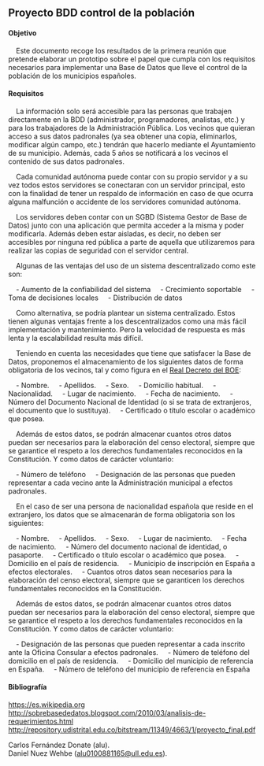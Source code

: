 ## Proyecto BDD control de la población

#### Objetivo

&nbsp;&nbsp;&nbsp;&nbsp;Este documento recoge los resultados de la primera reunión que pretende elaborar un prototipo sobre el papel que cumpla con los requisitos necesarios para implementar una Base de Datos que lleve el control de la población de los municipios españoles.

#### Requisitos

&nbsp;&nbsp;&nbsp;&nbsp;La información solo será accesible para las personas que trabajen directamente en la BDD (administrador, programadores, analistas, etc.) y para los trabajadores de la Administración Pública. Los vecinos que quieran acceso a sus datos padronales (ya sea obtener una copia, eliminarlos, modificar algún campo, etc.) tendrán que hacerlo mediante el Ayuntamiento de su municipio. Además, cada 5 años se notificará a los vecinos el contenido de sus datos padronales.

&nbsp;&nbsp;&nbsp;&nbsp;Cada comunidad autónoma puede contar con su propio servidor y a su vez todos estos servidores se conectaran con un servidor principal, esto con la finalidad de tener un respaldo de información en caso de que ocurra alguna malfunción o accidente de los servidores comunidad autónoma.

&nbsp;&nbsp;&nbsp;&nbsp;Los servidores deben contar con un SGBD (Sistema Gestor de Base de Datos) junto con una aplicación que permita acceder a la misma y poder modificarla. Además deben estar aisladas, es decir, no deben ser accesibles por ninguna red pública a parte de aquella que utilizaremos para realizar las copias de seguridad con el servidor central.

&nbsp;&nbsp;&nbsp;&nbsp;Algunas de las ventajas del uso de un sistema descentralizado como este son:

&nbsp;&nbsp;&nbsp;&nbsp;- Aumento de la confiabilidad del sistema
&nbsp;&nbsp;&nbsp;&nbsp;- Crecimiento soportable
&nbsp;&nbsp;&nbsp;&nbsp;- Toma de decisiones locales
&nbsp;&nbsp;&nbsp;&nbsp;- Distribución de datos

&nbsp;&nbsp;&nbsp;&nbsp;Como alternativa, se podría plantear un sistema centralizado. Estos tienen algunas ventajas frente a los descentralizados como una más fácil implementación y mantenimiento. Pero la velocidad de respuesta es más lenta y la escalabilidad resulta más difícil.

  
&nbsp;&nbsp;&nbsp;&nbsp;Teniendo en cuenta las necesidades que tiene que satisfacer la Base de Datos, proponemos el almacenamiento de los siguientes datos de forma obligatoria de los vecinos, tal y como figura en el [Real Decreto del BOE](https://www.boe.es/buscar/pdf/1986/BOE-A-1986-21944-consolidado.pdf):

&nbsp;&nbsp;&nbsp;&nbsp;- Nombre.
&nbsp;&nbsp;&nbsp;&nbsp;- Apellidos.
&nbsp;&nbsp;&nbsp;&nbsp;- Sexo.
&nbsp;&nbsp;&nbsp;&nbsp;- Domicilio habitual.
&nbsp;&nbsp;&nbsp;&nbsp;- Nacionalidad.
&nbsp;&nbsp;&nbsp;&nbsp;- Lugar de nacimiento.
&nbsp;&nbsp;&nbsp;&nbsp;- Fecha de nacimiento.
&nbsp;&nbsp;&nbsp;&nbsp;- Número del Documento Nacional de Identidad (o si se trata de extranjeros, el documento que lo sustituya).
&nbsp;&nbsp;&nbsp;&nbsp;- Certificado o título escolar o académico que posea.

&nbsp;&nbsp;&nbsp;&nbsp;Además de estos datos, se podrán almacenar cuantos otros datos puedan ser necesarios para la elaboración del censo electoral, siempre  que  se  garantice  el  respeto  a  los  derechos  fundamentales  reconocidos  en  la Constitución. Y como datos de carácter voluntario:

&nbsp;&nbsp;&nbsp;&nbsp;- Número de teléfono
&nbsp;&nbsp;&nbsp;&nbsp;- Designación  de  las  personas  que  pueden  representar  a  cada  vecino  ante  la Administración municipal a efectos padronales.

&nbsp;&nbsp;&nbsp;&nbsp;En el caso de ser una persona de nacionalidad española que reside en el extranjero, los datos que se almacenarán de forma obligatoria son los siguientes:

&nbsp;&nbsp;&nbsp;&nbsp;- Nombre.
&nbsp;&nbsp;&nbsp;&nbsp;- Apellidos.
&nbsp;&nbsp;&nbsp;&nbsp;- Sexo.
&nbsp;&nbsp;&nbsp;&nbsp;- Lugar de nacimiento.
&nbsp;&nbsp;&nbsp;&nbsp;- Fecha de nacimiento.
&nbsp;&nbsp;&nbsp;&nbsp;- Número del documento nacional de identidad, o pasaporte.
&nbsp;&nbsp;&nbsp;&nbsp;- Certificado o título escolar o académico que posea.
&nbsp;&nbsp;&nbsp;&nbsp;- Domicilio en el país de residencia.
&nbsp;&nbsp;&nbsp;&nbsp;- Municipio de inscripción en España a efectos electorales.
&nbsp;&nbsp;&nbsp;&nbsp;- Cuantos otros datos sean necesarios para la elaboración del censo electoral, siempre que se garanticen los derechos fundamentales reconocidos en la Constitución.

&nbsp;&nbsp;&nbsp;&nbsp;Además de estos datos, se podrán almacenar cuantos otros datos puedan ser necesarios para la elaboración del censo electoral, siempre  que  se  garantice  el  respeto  a  los  derechos  fundamentales  reconocidos  en  la Constitución. Y como datos de carácter voluntario:

&nbsp;&nbsp;&nbsp;&nbsp;- Designación de las personas que pueden representar a cada inscrito ante la Oficina Consular a efectos padronales.
&nbsp;&nbsp;&nbsp;&nbsp;- Número de teléfono del domicilio en el país de residencia.
&nbsp;&nbsp;&nbsp;&nbsp;- Domicilio del municipio de referencia en España.
&nbsp;&nbsp;&nbsp;&nbsp;- Número de teléfono del municipio de referencia en España
  
#### Bibliografía

<https://es.wikipedia.org>  
<http://sobrebasededatos.blogspot.com/2010/03/analisis-de-requerimientos.html>  
<http://repository.udistrital.edu.co/bitstream/11349/4663/1/proyecto_final.pdf>


Carlos Fernández Donate (alu).  
Daniel Nuez Wehbe (alu0100881165@ull.edu.es).



  
